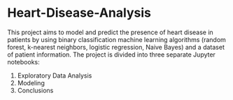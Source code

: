 # Heart-Disease-Analysis
This project aims to model and predict the presence of heart disease in patients by using binary classification machine learning algorithms (random forest, k-nearest neighbors, logistic regression, Naive Bayes) and a dataset of patient information.
The project is divided into three separate Jupyter notebooks:
1. Exploratory Data Analysis
2. Modeling
3. Conclusions
